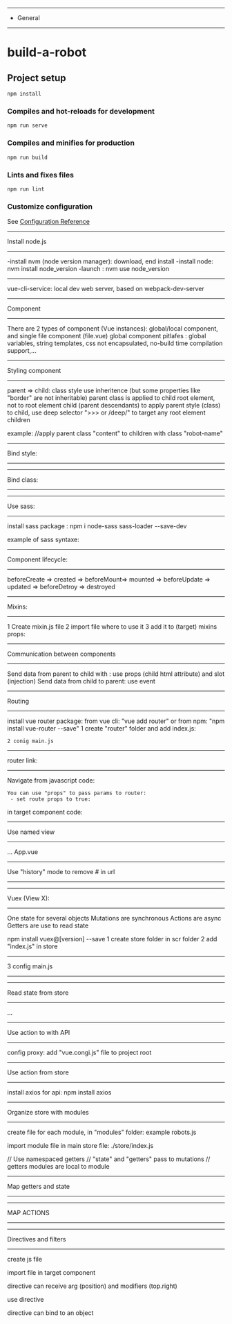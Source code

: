 ************************************************************************
* General
************************************************************************
# build-a-robot

## Project setup
```
npm install
```

### Compiles and hot-reloads for development
```
npm run serve
```

### Compiles and minifies for production
```
npm run build
```

### Lints and fixes files
```
npm run lint
```

### Customize configuration
See [Configuration Reference](https://cli.vuejs.org/config/)

************************************************************************
Install node.js
***********************************************************************
 -install nvm (node version manager): download, end install
 -install node: nvm install node_version
 -launch : nvm use node_version

************************************************************************
vue-cli-service: local dev web server, based on webpack-dev-server

************************************************************************
Component
************************************************************************

There are 2 types of component (Vue instances): global/local component, and single file component (file.vue)
global component pitlafes : global variables, string templates, css not encapsulated, no-build time compilation support,...
<script>
//global component 
 const World= Vue.component({
     name:"World",
     template:"<span>World !</span>"
 });

//local component: need to be declare before use it
 const Message = ()=>{
     component:{World},
     template:"Hello <World/>"
 });

 new Vue({
     el:"#app",
     template:"<Message/>",
     component:{
       Message
     }
 });
</script>
************************************************************************
Styling component
************************************************************************
 parent => child: 
  class style use inheritence (but some properties like "border" are not inheritable)
  parent class is applied to child root element, not to root element child (parent descendants)
  to apply parent style (class) to child, use deep selector ">>> or /deep/" to target any root element children

  example: 
   //apply parent class "content" to children with class "robot-name"
   <style>
      .content >>> .robot-name {
          color: red;
          border: 2px solid blue;   
       }
        /* or  */
      .content /deep/ .robot-name {
          color: red;
          border: 2px solid blue;
       }
  </style>
************************************************************************
Bind style:
************************************************************************
<template>
  <div>
     <!-- bind to object -->
    <p :style="{border:'2px solid red'}"></p>
     <!-- bind to computed prop -->
    <p :style="saleBorderStyle"></p> 
  </div>
</template>

  <script>
    export default {
      computed:{
        saleBorderStyle(){
          return {
            border: this.selectedRobot.head.onSale ? "2px solid red": "3px solid #aaa"
          }
        },
      }
    }
  </script>

************************************************************************
Bind class:
************************************************************************
<template>
  <div>
    <!-- bind to class name   -->
    <p :class="['sale-border']"></p>
    <!-- bind to object -->
    <p :class="{'sale-border': selectedRobot.head.onSale}"></p> 
    <!-- bind to computed prop -->
    <p :class="[saleBorderClass]"></p> 
  </div>
</template>
  <script>
    export default {
      data(){
        return {
          selectedRobot:{}
        }
      },
      computed:{
          saleBorderClass(){
            return this.selectedRobot.head.onSale ? "sale-border": "";
          },
        },
      }
    }
  </script>

************************************************************************
Use sass:
************************************************************************
install sass package : 
 npm i node-sass sass-loader --save-dev

example of sass syntaxe:

<style lang="scss">
.part {
  img {
    width: 165px;
  }
}
</style>

************************************************************************
Component lifecycle:
************************************************************************
beforeCreate => created => beforeMount=> mounted => beforeUpdate => updated => beforeDetroy => destroyed

************************************************************************
Mixins:
************************************************************************
1 Create mixin.js file
2 import file where to use it
3 add it to (target) mixins props: 

<script>
  import mixin from "mixin.js"
  export default {
      data(){
        return {
          name=""
        }
      },
      mixins:[myMixin],
      props:[],
      ...
  }
</script>

************************************************************************
Communication between components
************************************************************************
 Send data from parent to child with : use props (child html attribute) and slot (injection)
 Send data from child to parent: use event 

<script>
  export default {
    // props: ["parts","position"],
    props: {
      parts:{
        type:Array,
        requiered:true
      },
      position:{
        type: String,
        required:true,
        validator: function (value){
          return ['left','right', 'center', 'bottom', 'base'].includes(value);
        } 
      }
    },
    methods:{
      onClick(){
            this.$emit("event", data);
      }
    }
      ...
  }

</script>

************************************************************************
Routing
************************************************************************
install vue router package:
 from vue cli: "vue add router" 
 or
 from npm: 
    "npm install vue-router --save"
    1 create "router" folder and add index.js:
    <script>
      import Vue from "vue";
      import Router from "vue-router";
      Vue.use(Router);
      const routes:[];
      export default new Router({        
        routes
      });
    </script>

    2 conig main.js

   <script>
      import Vue from "vue";
      import App from "./App.vue";
      import router from "./router/index";  //import router from "./router";

      Vue.config.productionTip = false;

      new Vue({
        router,
        render: (h) => h(App),
      }).$mount('#app');
   </script>

************************************************************************
router link:
************************************************************************
<template>
  <div>
     <!-- use route path ("/") //or -->
    <router-link to="/">
    <!--  bind to route object -->
    <router-link :to="{name:'Home'}">
     <!--  bind to route object with params-->
       <router-link :to="{
        name:'Parts',
        params:{
          id:this.selectedPart.id,
          partType:this.selectedPart.type
        }
      }">
    <!--  link output -->
     <router-view></route-view>
  </div>
</template>

Navigate from javascript code: 
  <script>
   export default {
      showPartInfo(){
        this.$router.push("/parts");
      },
      // // path with params
      // showPartInfo(){
      //   this.$router.push({
      //     name:"Parts",
      //     params:{
      //       id:this.selectedPart.id,
      //       partType:this.selectedPart.type
      //     }
      //   });
      // },
   }
   </script>

    You can use "props" to pass params to router:
     - set route props to true: 
     
   <script>
     const routes = [
          {
              path: "/parts/:partType/:id",
              name: "Parts",
              component: PartInfo,
              props:true 
          },
       ];

       export default {

       }
    </script>

  in target component code: 

  <script>  
    export default {
      props:['partType', 'id'],
      computed:{
        part() {
          // deconstruct object
          const {partType, id}=this;      
          return parts[partType].find(part =>part.id=== +id);
        },
      }
    }
    // you can validate props: see earlier;
  </script>  

************************************************************************
Use named view
************************************************************************
<script>
  // router file: index.js
  export default{
    const routes = [
      {
        path: "/",
        name: "Home",
        components:{
            default: HomePage,
            // user named view
            sidebar: StandSideBar
        } 
      },
    // Navigation guard: from and to 
    //  can be done on route or component
      {
        path: "/parts/:partType/:id",
        name: "Parts",
        component: PartInfo,
        props: true,
        beforeEnter: (to, from, next) => {
            const isValidId = Number.isInteger(Number(to.params.id));
            next(isValidId);
        }
      },
  }
</script>

  ... App.vue

<template>
    <div class="container">
      <aside class="aside">
      <!--name view-->
        <router-view name="sidebar"></router-view>
      </aside>
      <main>
        <!--default view-->
        <router-view></router-view>
      </main>
    </div>
</template>

************************************************************************
Use "history" mode to remove # in url
************************************************************************
<script>
    export default new Router({
        mode:"history",
        routes
    });
</script>

************************************************************************
Vuex (View X):
************************************************************************
One state for several objects
Mutations are synchronous
Actions  are async
Getters are use to read state

npm install vuex@[version] --save
1 create store folder in scr folder
2 add "index.js" in store 

<script>
  import Vue from "vue";
  import Vuex from "vuex";

  Vue.use(Vuex);

  export default new Vuex.Store({
    state:{
      cart:[],
    },
    mutations:{
      addRobotToCart(state, robot){
        state.cart.push(robot);
      },
      updateParts(state , parts){
        state.parts=parts;
      }
    },
    getters:{
      cartSaleItems(state){
          return state.cart.filter(item=>item.head.onSale);
      }
    }      
  });
</script>

 ************************************************************************
3 config main.js
************************************************************************
<script>
  // import store
  import store from "./store";

  Vue.config.productionTip = false;

  new Vue({
    store,
    router,
    render: (h) => h(App),
  }).$mount('#app');

</script>

 ************************************************************************
Read state from store
 ************************************************************************
<script>
  export default {
    name:"",
    computed:{
    cart(){
      return this.$store.state.robots.cart;
    },
    saleCart(){
      return this.$store.getters.cartSaleItems;
    }
  }
</script>
 ...
************************************************************************
Use action to with API
 ************************************************************************
  config proxy: add "vue.congi.js" file to project root

  <script>
   module.exports={
      devServer:{
            proxy:{
                "/api":{
                    target:"http://localhost:8081",
                    changeOrigin:true
                }
            }
        }
    }
    </script>

************************************************************************
Use action from store
************************************************************************
  install axios for api: npm install axios

<script>
  // import axios
  import axios from "axios"

  export default {
    actions:{
        getParts({commit}){
           //use relative url with vue proxy config earlier
           //use htpp://localhost/api/parts if not use proxy
           axios.get("/api/parts")
           .then(result=>commit("updateParts",result.data))
           .catch(console.error);
        },
        addRobotToCart({commit, state}, robot){
              const cart=[...state.cart, robot];
              return axios.post("/api/cart", cart)
              //Commit use mutations; mutaion use 'state' and object to save
              .then(()=>commit("addRobotToCart",robot));
          }
      },
      methods: {
        addToCart() {
          const robot = this.selectedRobot;
          const total =
            robot.head.cost +
            robot.leftArm.cost +
            robot.torso.cost +
            robot.rightArm.cost +
            robot.base.cost;

          //To commit need "mutation":  here "addRobotToCart"
          this.$store.commit("addRobotToCart",Object.assign({}, robot, { total }));
          this.addedToCart=true;

          // // dispatch use an action
          // // action use a context (commit), state and object needet to make job
          // this.$store.dispatch("addRobotToCart", Object.assign({}, robot, { total }))
          // .then(()=>this.$router.push("/cart"));
          // this.addedToCart=true;
        },

      },
</script>


************************************************************************
Organize store with modules
************************************************************************

create file for each module, in "modules" folder: example robots.js
<script>
  export default {
    state:{},
    mutations:{},
    action:{},
    getters:{}
  }
</script>

import module file in main store file: ./store/index.js

<script>  

  import robotsModules from "./modules/robots";
  import usersModules from "./modules/users";

  Vue.use(Vuex);
  export default new Vuex.Store({
      modules:{
          robots:robotsModules,
          users:usersModules
      }

  });

 </script> 

<script>
export default {
    name: 'Cart',
    created(){
    //use namespaced actions
    this.$store.dispatch("robots/getParts");
    }, 
    computed: {
      cart(){
          return this.$store.state.robots.cart;
      },
      saledCart(){
          //access to namespaced getters
          return this.$store.getters["robots/cartSaleItems"];
      }
  },
}
</script>
// Use namespaced getters
// "state" and "getters" pass to mutations 
// getters modules are local to module

<script>
  export default {
      mutations: {
      updateCurrentUser(state, user) {
        state.user = user;
      },
    },
    getters: {
      foo(state, getters, rootState){
        //use rootState to access to rootState, not avalaible in mutations and actions
        return `Users-getter/ ${state.foo}`;
      }
    },
    ...
  }
  </script>

************************************************************************
Map getters and state
************************************************************************
<script>
export default {
  name: "App",
  computed: {
    // rootFoo(){
    //   return this.$store.state.foo;
    // },
    // usersFoo(){
    //   return this.$store.state.users.foo;
    // },

    ...mapState({
      rootFoo:"foo",
      usersFoo:state =>state.users.foo,
    }),

    // robotsFoo(){
    //   return this.$store.state.robots.foo;
    // },
    ...mapState("robots",{robotsFoo:"foo"}),//or
    ...mapState({robotsFoo:state =>state.robots.foo}),

    // rootGetterFoo(){
    //   return this.$store.getters.foo;
    // },
    // usersGetterFoo(){
    //   return this.$store.getters["users/foo"];
    // },
    ...mapGetters({
      rootGetterFoo:"foo",
      usersGetterFoo: ()=> this$store.getters["users/foo"],
    }),
    
    // robotsGetterFoo(){
    //   return this.$store.getters['robots/foo'];
    // },
    ...mapGetters("robots",{robotsGetterFoo:"foo"}), or
    ...mapGetters({robotsGetterFoo:state =>state.getters["robots/foo"] }),
  },
};
</script>
************************************************************************
MAP ACTIONS
************************************************************************
<script>
import {mapActions} from "vuex";

export default {

  methods:{
    ...mapActions("robots",["getParts","addRobotToCart"]),
  },
  addToCart(){
      const robot = this.selectedRobot;
      const total =
        robot.head.cost +
        robot.leftArm.cost +
        robot.torso.cost +
        robot.rightArm.cost +
        robot.base.cost;

      //use store 
      //dispatch return a Promise
      
      // this.$store.dispatch("robots/addRobotToCart",Object.assign({}, robot, { total }))
      // .then(()=>this.$router.push("/cart"));

      //use mapping
      this.addRobotToCar(Object.assign({}, robot, { total }))
      .then(()=>this.$router.push("/cart"));
  }
}
// Idem for map mutations
</script>

************************************************************************
Directives and filters
************************************************************************
 create js file
  <script>
  export  default {
    bind:(element)=>{
          element.style.position='absolute';
          element.style.bottom="5px";
          element.style.right="5px";
      }
    }
  </script>
 
  import file  in target component

  <script>
  import pinDirective from "../shared/pin-direcitve";

  export default {
      ...
      //directive: v-pin
      directives:{
        pin:pinDirective
      },
      ...
    }
  </script>

  directive can receive arg (position) and modifiers (top.right)
  <script>
      export  default {
          //direct hook
          bind:(element,binding)=>{
              if(binding.arg!=="position") return;
              Object.keys(binding.modifiers).forEach((key)=>{
                  element.style[key]="5px";
              });
              element.style.position='absolute';
          }
      }
  </script>    
use directive
<template>
    <div>
      <span class="sale" v-pin:position.top.right v-show="selectedPart.onSale">Sale!</span>
    </div>
</template>

directive can bind to an object 
<template>
    <div>
        <span class="sale" v-pin="{bottom:'5px', left:'5px'}" v-show="selectedPart.onSale">Sale!</span>
    </div>
</tempate>
<script>
        //use others hooks than "bind"
        const applyStyle=function(element, binding){
            Object.keys(binding.value).forEach((position)=>{
                element.style[position]=binding.value[position];
            });
            element.style.position='absolute';
        };
      export default {
            bind:(element,binding)=>{
              Object.keys(binding.value).forEach((position)=>{
                element.style[position]="5px";
            });
            element.style.position='absolute';
          },
          // bind:(element,binding)=>{
          //     applyStyle(element,binding);
          // },
          // update:(element, binding)=>{
          //     applyStyle(element,binding);
          // }
      }
 </script>     
************************************************************************
Declare global directive (in main.js)
************************************************************************
 <script> 
   import pinDirective from './shared/pin-directive';
   Vue.config.productionTip = false;
   Vue.directive("pin",pinDirective);
   new Vue({
      store,
      router,
      render: (h) => h(App),
    }).$mount('#app');
  </script>
************************************************************************
Create filters
************************************************************************
  1 create filter js file 
  <script>
    export default function (amount,symbol){
        return `${symbol} ${amount.toFixed(2)}`;
    }
    //declare global filter in main.js like directive
  </script>

************************************************************************
Deploy app
************************************************************************
    zero config integrate many packages
    npm run buid: create deployable dist folder, copy dist folder to web server
    deployment guide: https://cli.vuejs.org/guide/deployment.html

    build for different mode: development, staging, production
     npm run build -- --mode:staging

     1 create environment variable files:  env.staging.js file to project root
     2 env var must prefix by : VUE_APP_, except NODE_ENV=XXXXXXX
     
     build a production deployemnent
     config server:

  <script>
      const path = require('path')
      const express = require("express");

      const app = express();

      app.get('/api/parts', (req, res) =>
        res.send({
          heads: [
            {
              id: 1,
              description:
                "A robot head with an unusually large eye and teloscpic neck -- excellent for exploring high spaces.",
              title: "Large Cyclops",
              src: "/api/images/head-big-eye.png",
              type: "heads",
              cost: 1225.5
            },
            {
              id: 2,
          ]
        })
      );

      app.post('/api/cart', (req, res) => 
        setTimeout(() => res.status(201).send(), 800)
      );

      app.post('/api/sign-in', (req, res) => res.status(200).send());

      app.use('/api/images', express.static('images'));
      app.use("/",express.static("dist",{index:'index.html'}));

      app.listen(8081, () => console.log('Server listening on port 8081!'));
  </script>

************************************************************************
Deep linking
************************************************************************
npm install --save connect-history-api-fallback

//in server index.js file
  <script>
    const history=require("connect-history-api-fallback");
    const app = express();
    app.use(history({index:"/index.html"}));
    ...
  </script>

************************************************************************
WEBPACK CONFIG
************************************************************************
generate webpack:
  > vue inspect --mode=production > webpack.config.js

    Constumize webpack from vue.config.js file:
   <script> 
    module.exports={
      configureWebpack:{
          module:{
              rules:[
                  {
                      test:/\.coffee$/,
                      use:['coffee-loader']
                  },
                  {
                      test:/\.(png|jpe?g|gif)(\?.*)?$/,
                      use:[{
                          loader:"url-loader",
                          options:{
                              limit:5000,
                              name:"img/[name].[hash:8].[ext]"
                          }
                      }]
                  }
              ]
          }
      },
      devServer:{
          proxy:{
              "/api":{
                  target:"http://localhost:8081",
                  changeOrigin:true
              }
          }
      }
  }
  </script>
use object and function syntaxes:
<script>
        module.exports = {
            configureWebpack: (config) => {
                config.module.rules.push({
                    test: /\.coffee$/,
                    use: ['coffee-loader']
                });

                const newRule = {
                    test: /\.(png|jpe?g|gif)(\?.*)?$/,
                    use: [
                        {
                            loader: "url-loader",
                            options: {
                                limit: 15000,
                                name: "img/[name].[hash:8].[ext]"
                            }
                        }]
                }
                const imageRulesIndex= config.module.rules
                .findIndex(x=>x.test.source.includes("png|jpe?g|gif"));
                config.module.rules.splice(imageRulesIndex,1,newRule);
            },
            devServer: {
                proxy: {
                    "/api": {
                        target: "http://localhost:8081",
                        changeOrigin: true
                    }
                }
            }
        }
 </script>     

 Manage active nav-link color: add "exact" in router-link elt